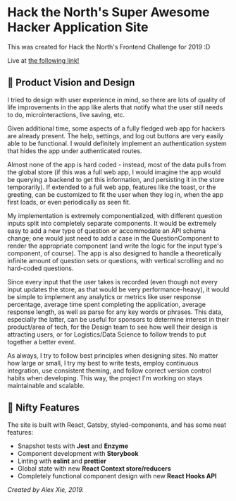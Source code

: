 # Hack the North's Super Awesome Hacker Application Site

This was created for Hack the North's Frontend Challenge for 2019 :D

Live at [the following link!](http://htn-application.ml/)


## 🤔 Product Vision and Design
I tried to design with user experience in mind, so there are lots of quality of life improvements in the app like alerts that notify what the user still needs to do, microinteractions, live saving, etc.  

Given additional time, some aspects of a fully fledged web app for hackers are already present. The help, settings, and log out buttons are very easily able to be functional. I would definitely implement an authentication system that hides the app under authenticated routes.

Almost none of the app is hard coded - instead, most of the data pulls from the global store (if this was a full web app, I would imagine the app would be querying a backend to get this information, and persisting it in the store temporarily). If extended to a full web app, features like the toast, or the greeting, can be customized to fit the user when they log in, when the app first loads, or even periodically as seen fit.

My implementation is extremely componentialized, with different question inputs split into completely separate components. It would be extremely easy to add a new type of question or accommodate an API schema change; one would just need to add a case in the QuestionComponent to render the appropriate component (and write the logic for the input type's component, of course). The app is also designed to handle a theoretically infinite amount of question sets or questions, with vertical scrolling and no hard-coded questions.

Since every input that the user takes is recorded (even though not every input updates the store, as that would be very performance-heavy), it would be simple to implement any analytics or metrics like user response percentage, average time spent completing the application, average response length, as well as parse for any key words or phrases. This data, especially the latter, can be useful for sponsors to determine interest in their product/area of tech, for the Design team to see how well their design is attracting users, or for Logistics/Data Science to follow trends to put together a better event.

As always, I try to follow best principles when designing sites. No matter how large or small, I try my best to write tests, employ continuous integration, use consistent theming, and follow correct version control habits when developing. This way, the project I'm working on stays maintainable and scalable.


## 🚀 Nifty Features  
The site is built with React, Gatsby, styled-components, and has some neat features:
 - Snapshot tests with __Jest__ and __Enzyme__
 - Component development with __Storybook__
 - Linting with __eslint__ and __prettier__
 - Global state with new __React Context store/reducers__
 - Completely functional component design with new __React Hooks API__



_Created by Alex Xie, 2019._
